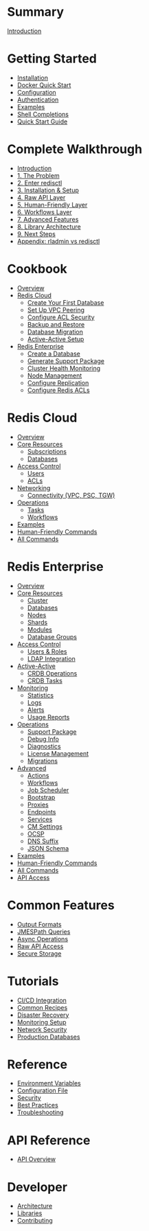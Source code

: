 # Summary

[Introduction](./introduction.md)

# Getting Started

- [Installation](./getting-started/installation.md)
- [Docker Quick Start](./getting-started/docker.md)
- [Configuration](./getting-started/configuration.md)
- [Authentication](./getting-started/authentication.md)
- [Examples](./getting-started/examples.md)
- [Shell Completions](./getting-started/shell-completions.md)
- [Quick Start Guide](./getting-started/quickstart.md)

# Complete Walkthrough

- [Introduction](./walkthrough/README.md)
- [1. The Problem](./walkthrough/01-problem.md)
- [2. Enter redisctl](./walkthrough/02-solution.md)
- [3. Installation & Setup](./walkthrough/03-setup.md)
- [4. Raw API Layer](./walkthrough/04-raw-api.md)
- [5. Human-Friendly Layer](./walkthrough/05-human-friendly.md)
- [6. Workflows Layer](./walkthrough/06-workflows.md)
- [7. Advanced Features](./walkthrough/07-advanced.md)
- [8. Library Architecture](./walkthrough/08-libraries.md)
- [9. Next Steps](./walkthrough/09-next-steps.md)
- [Appendix: rladmin vs redisctl](./walkthrough/rladmin-comparison.md)

# Cookbook

- [Overview](./cookbook/README.md)
- [Redis Cloud]()
  - [Create Your First Database](./cookbook/cloud/create-first-database.md)
  - [Set Up VPC Peering](./cookbook/cloud/setup-vpc-peering.md)
  - [Configure ACL Security](./cookbook/cloud/configure-acls.md)
  - [Backup and Restore](./cookbook/cloud/backup-restore.md)
  - [Database Migration](./cookbook/cloud/database-migration.md)
  - [Active-Active Setup](./cookbook/cloud/active-active-setup.md)
- [Redis Enterprise]()
  - [Create a Database](./cookbook/enterprise/create-database.md)
  - [Generate Support Package](./cookbook/enterprise/support-package.md)
  - [Cluster Health Monitoring](./cookbook/enterprise/cluster-health.md)
  - [Node Management](./cookbook/enterprise/node-management.md)
  - [Configure Replication](./cookbook/enterprise/configure-replication.md)
  - [Configure Redis ACLs](./cookbook/enterprise/configure-redis-acls.md)

# Redis Cloud

- [Overview](./cloud/overview.md)
- [Core Resources]()
  - [Subscriptions](./cloud/core-resources/subscriptions.md)
  - [Databases](./cloud/core-resources/databases.md)
- [Access Control]()
  - [Users](./cloud/access-control/users.md)
  - [ACLs](./cloud/access-control/acl.md)
- [Networking]()
  - [Connectivity (VPC, PSC, TGW)](./cloud/networking/connectivity.md)
- [Operations]()
  - [Tasks](./cloud/operations/tasks.md)
  - [Workflows](./cloud/operations/workflows.md)
- [Examples](./cloud/examples.md)
- [Human-Friendly Commands](./cloud/human-commands.md)
- [All Commands](./cloud/commands.md)

# Redis Enterprise

- [Overview](./enterprise/overview.md)
- [Core Resources]()
  - [Cluster](./enterprise/core-resources/cluster.md)
  - [Databases](./enterprise/core-resources/databases.md)
  - [Nodes](./enterprise/core-resources/nodes.md)
  - [Shards](./enterprise/core-resources/shards.md)
  - [Modules](./enterprise/core-resources/modules.md)
  - [Database Groups](./enterprise/core-resources/bdb-groups.md)
- [Access Control]()
  - [Users & Roles](./enterprise/access-control/users.md)
  - [LDAP Integration](./enterprise/access-control/ldap.md)
- [Active-Active]()
  - [CRDB Operations](./enterprise/active-active/crdb.md)
  - [CRDB Tasks](./enterprise/active-active/crdb-tasks.md)
- [Monitoring]()
  - [Statistics](./enterprise/monitoring/stats.md)
  - [Logs](./enterprise/monitoring/logs.md)
  - [Alerts](./enterprise/monitoring/alerts.md)
  - [Usage Reports](./enterprise/monitoring/usage-report.md)
- [Operations]()
  - [Support Package](./enterprise/operations/support-package.md)
  - [Debug Info](./enterprise/operations/debuginfo.md)
  - [Diagnostics](./enterprise/operations/diagnostics.md)
  - [License Management](./enterprise/operations/license.md)
  - [Migrations](./enterprise/operations/migration.md)
- [Advanced]()
  - [Actions](./enterprise/advanced/actions.md)
  - [Workflows](./enterprise/advanced/workflows.md)
  - [Job Scheduler](./enterprise/advanced/job-scheduler.md)
  - [Bootstrap](./enterprise/advanced/bootstrap.md)
  - [Proxies](./enterprise/advanced/proxy.md)
  - [Endpoints](./enterprise/advanced/endpoints.md)
  - [Services](./enterprise/advanced/services.md)
  - [CM Settings](./enterprise/advanced/cm-settings.md)
  - [OCSP](./enterprise/advanced/ocsp.md)
  - [DNS Suffix](./enterprise/advanced/suffix.md)
  - [JSON Schema](./enterprise/advanced/jsonschema.md)
- [Examples](./enterprise/examples.md)
- [Human-Friendly Commands](./enterprise/human-commands.md)
- [All Commands](./enterprise/commands.md)
- [API Access](./enterprise/api-access.md)

# Common Features

- [Output Formats](./common-features/output-formats.md)
- [JMESPath Queries](./common-features/jmespath-queries.md)
- [Async Operations](./common-features/async-operations.md)
- [Raw API Access](./common-features/raw-api.md)
- [Secure Storage](./common-features/secure-storage.md)

# Tutorials

- [CI/CD Integration](./tutorials/cicd.md)
- [Common Recipes](./tutorials/common-recipes.md)
- [Disaster Recovery](./tutorials/disaster-recovery.md)
- [Monitoring Setup](./tutorials/monitoring.md)
- [Network Security](./tutorials/network-security.md)
- [Production Databases](./tutorials/production-databases.md)

# Reference

- [Environment Variables](./reference/environment-variables.md)
- [Configuration File](./reference/config-file.md)
- [Security](./reference/security.md)
- [Best Practices](./reference/best-practices.md)
- [Troubleshooting](./reference/troubleshooting.md)

# API Reference

- [API Overview](./api-reference/api.md)

# Developer

- [Architecture](./developer/architecture.md)
- [Libraries](./developer/libraries.md)
- [Contributing](./developer/contributing.md)